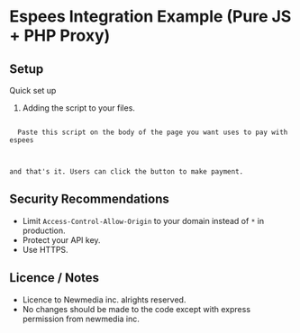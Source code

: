 # Espees Integration Example (Pure JS + PHP Proxy)

## Setup
Quick set up

1. Adding the script to your files.
<code>
  Paste this script on the body of the page you want uses to pay with espees
  <script src="url?token=<your token>"> 
  </code>

## Locally hosted setup.

1. Download the zip file of the pluggin from the from here
   <a href=""></a>

2. Unzip the zip file and place it on your root directory
3. Replace placeholders token:
   - token = `<your-token>`


## Usage
   <code>
     <div id="espees-button"></div>
      set width as need for your design.
      
Initialise the function in your script like this:
 <script>
    Espees.init({
      amount: "amount",
      sku: "<Product_identity>",
      narration: "<Example Product>",
      merchant_wallet: "Merchant-wallet-address",
      success_url: "success.html",
      fail_url: "failure.html",
      token : "<your token>"
    });
  </script> 
  and that's it. Users can click the button to make payment.
</code> 



## Security Recommendations

- Limit `Access-Control-Allow-Origin` to your domain instead of `*` in production.
- Protect your API key.
- Use HTTPS.

## Licence / Notes
- Licence to Newmedia inc. alrights reserved.
- No changes should be made to the code except with express permission from newmedia inc.
